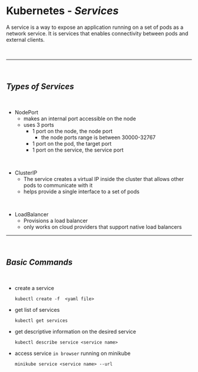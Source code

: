 # Kubernetes - ***Services***

A service is a way to expose an application running on a set of pods as a network service. It is services that enables connectivity between pods and external clients.

<br>

___

<br>

## ***Types of Services***

<br>


  * NodePort
    * makes an internal port accessible on the node
    * uses 3 ports
      * 1 port on the node, the node port
        * the node ports range is between 30000-32767
      * 1 port on the pod, the target port
      * 1 port on the service, the service port

<br>

  * ClusterIP
    * The service creates a virtual IP inside the cluster that allows other pods to communicate with it 
    * helps provide a single interface to a set of pods 

<br>

  * LoadBalancer
    * Provisions a load balancer
    * only works on cloud providers that support native load balancers
    

___

<br>

## ***Basic Commands***

<br>

* create a service
    ```
    kubectl create -f  <yaml file>
    ```

* get list of services
    ```
    kubectl get services
    ```

* get descriptive information on the desired service
    ```
    kubectl describe service <service name>
    ```


* access service ```in browser``` running on minikube 
    ```
    minikube service <service name> --url
    ```

